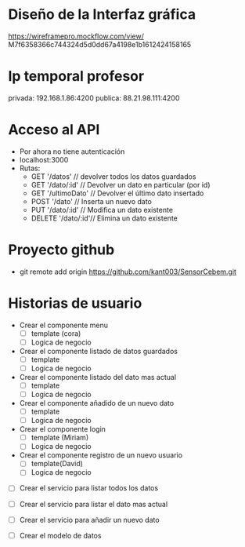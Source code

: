 # Diseño de la Interfaz gráfica

https://wireframepro.mockflow.com/view/ 
M7f6358366c744324d5d0dd67a4198e1b1612424158165


# Ip temporal profesor
privada: 192.168.1.86:4200
publica: 88.21.98.111:4200


# Acceso al API
  - Por ahora no tiene autenticación
  - localhost:3000
  - Rutas:
    - GET '/datos'      // devolver todos los datos guardados
    - GET '/dato/:id'   // Devolver un dato en particular (por id)
    - GET '/ultimoDato'   // Devolver el último dato insertado
    - POST '/dato'      // Inserta un nuevo dato
    - PUT '/dato/:id'   // Modifica un dato existente
    - DELETE '/dato/:id'// Elimina un dato existente

# Proyecto github

  - git remote add origin https://github.com/kant003/SensorCebem.git

# Historias de usuario

- Crear el componente menu
  - [ ] template (cora)
  - [ ] Logica de negocio
- Crear el componente listado de datos guardados
  - [ ] template
  - [ ] Logica de negocio
- Crear el componente listado del dato mas actual
  - [ ] template
  - [ ] Logica de negocio
- Crear el componente añadido de un nuevo dato
  - [ ] template
  - [ ] Logica de negocio
- Crear el componente login
  - [ ] template (Miriam)
  - [ ] Logica de negocio
- Crear el componente registro de un nuevo usuario
  - [ ] template(David)
  - [ ] Logica de negocio

- [ ] Crear el servicio para listar todos los datos
- [ ] Crear el servicio para listar el dato mas actual
- [ ] Crear el servicio para añadir un nuevo dato

- [ ] Crear el modelo de datos
